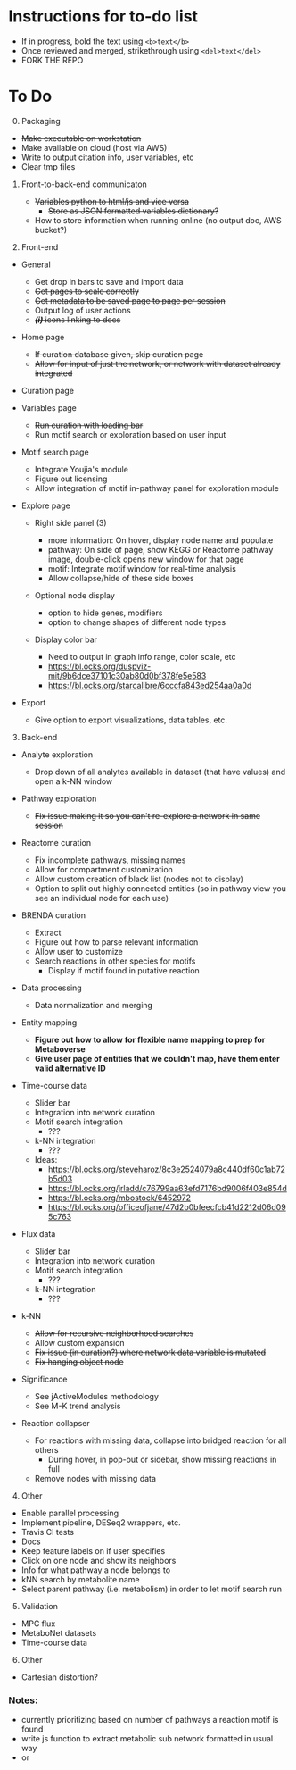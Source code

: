 # Instructions for to-do list
- If in progress, bold the text using `<b>text</b>`
- Once reviewed and merged, strikethrough using `<del>text</del>`
- FORK THE REPO

# To Do
0. Packaging
- <del>Make executable on workstation</del>
- Make available on cloud (host via AWS)
- Write to output citation info, user variables, etc
- Clear tmp files

1. Front-to-back-end communicaton
	- <del>Variables python to html/js and vice versa</del>
		- <del>Store as JSON formatted variables dictionary?</del>
	- How to store information when running online (no output doc, AWS bucket?)

2. Front-end
- General
	- Get drop in bars to save and import data
	- <del>Get pages to scale correctly</del>
	- <del>Get metadata to be saved page to page per session</del>
	- Output log of user actions
	- <del><i><b>(i)</b></i> icons linking to docs</del>

- Home page
	- <del>If curation database given, skip curation page</del>
	- <del>Allow for input of just the network, or network with dataset already integrated</del>

- Curation page

- Variables page
	- <del>Run curation with loading bar</del>
	- Run motif search or exploration based on user input

- Motif search page
	- Integrate Youjia's module
	- Figure out licensing
	- Allow integration of motif in-pathway panel for exploration module

- Explore page
	- Right side panel (3)
		- more information: On hover, display node name and populate
		- pathway: On side of page, show KEGG or Reactome pathway image, double-click opens new window for that page
		- motif: Integrate motif window for real-time analysis
		- Allow collapse/hide of these side boxes

	- Optional node display
		- option to hide genes, modifiers
		- option to change shapes of different node types

	- Display color bar
		- Need to output in graph info range, color scale, etc
		- https://bl.ocks.org/duspviz-mit/9b6dce37101c30ab80d0bf378fe5e583
		- https://bl.ocks.org/starcalibre/6cccfa843ed254aa0a0d

- Export
	- Give option to export visualizations, data tables, etc.

3. Back-end
- Analyte exploration
	- Drop down of all analytes available in dataset (that have values) and open a k-NN window

- Pathway exploration
	- <del>Fix issue making it so you can't re-explore a network in same session</del>  

- Reactome curation
	- Fix incomplete pathways, missing names
	- Allow for compartment customization
	- Allow custom creation of black list (nodes not to display)
	- Option to split out highly connected entities (so in pathway view you see an individual node for each use)

- BRENDA curation
	- Extract
	- Figure out how to parse relevant information
	- Allow user to customize
	- Search reactions in other species for motifs
		- Display if motif found in putative reaction  

- Data processing
	- Data normalization and merging

- Entity mapping
	- <b>Figure out how to allow for flexible name mapping to prep for Metaboverse</b>
	- <b>Give user page of entities that we couldn't map, have them enter valid alternative ID</b>

- Time-course data
	- Slider bar
	- Integration into network curation
	- Motif search integration
		- ???
	- k-NN integration
		- ???
	- Ideas:
		- https://bl.ocks.org/steveharoz/8c3e2524079a8c440df60c1ab72b5d03
		- https://bl.ocks.org/jrladd/c76799aa63efd7176bd9006f403e854d
		- https://bl.ocks.org/mbostock/6452972
		- https://bl.ocks.org/officeofjane/47d2b0bfeecfcb41d2212d06d095c763

- Flux data
	- Slider bar
	- Integration into network curation
	- Motif search integration
		- ???
	- k-NN integration
		- ???

- k-NN
	- <del>Allow for recursive neighborhood searches</del>
	- Allow custom expansion
	- <del>Fix issue (in curation?) where network data variable is mutated</del>
	- <del>Fix hanging object node</del>

- Significance
	- See jActiveModules methodology
	- See M-K trend analysis

- Reaction collapser
	- For reactions with missing data, collapse into bridged reaction for all others
		- During hover, in pop-out or sidebar, show missing reactions in full
	- Remove nodes with missing data

4. Other
- Enable parallel processing
- Implement pipeline, DESeq2 wrappers, etc.
- Travis CI tests
- Docs
- Keep feature labels on if user specifies
- Click on one node and show its neighbors
- Info for what pathway a node belongs to
- kNN search by metabolite name
- Select parent pathway (i.e. metabolism) in order to let motif search run


5. Validation
- MPC flux
- MetaboNet datasets
- Time-course data


6. Other  
- Cartesian distortion?




### Notes:
- currently prioritizing based on number of pathways a reaction motif is found
- write js function to extract metabolic sub network formatted in usual way
- or
